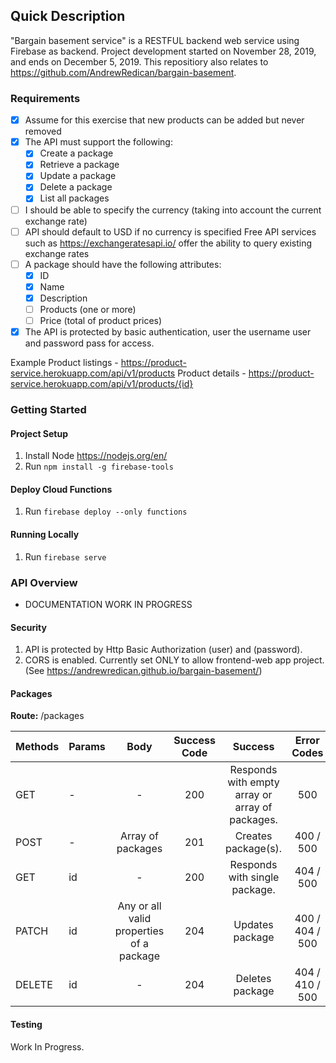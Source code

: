 ## Quick Description

"Bargain basement service" is a RESTFUL backend web service using Firebase as backend. Project development started on November 28, 2019, and ends on December 5, 2019. This repositiory also relates to https://github.com/AndrewRedican/bargain-basement.

### Requirements

- [x] Assume for this exercise that new products can be added but never removed
- [x] The API must support the following:
  - [x] Create a package
  - [x] Retrieve a package
  - [x] Update a package
  - [x] Delete a package
  - [x] List all packages
- [ ] I should be able to specify the currency (taking into account the current exchange rate)
- [ ] API should default to USD if no currency is specified Free API services such as https://exchangeratesapi.io/ offer the ability to query existing exchange rates
- [ ] A package should have the following attributes:
  - [x] ID
  - [x] Name
  - [x] Description
  - [ ] Products (one or more)
  - [ ] Price (total of product prices)
- [x] The API is protected by basic authentication, user the username user and password pass for access.

Example
Product listings - https://product-service.herokuapp.com/api/v1/products Product details - https://product-service.herokuapp.com/api/v1/products/{id}

### Getting Started

#### Project Setup

1. Install Node https://nodejs.org/en/
2. Run `npm install -g firebase-tools`

#### Deploy Cloud Functions

1. Run `firebase deploy --only functions`

#### Running Locally

1. Run `firebase serve`

### API Overview

- DOCUMENTATION WORK IN PROGRESS

#### Security

1. API is protected by Http Basic Authorization (user) and (password).
2. CORS is enabled. Currently set ONLY to allow frontend-web app project. (See https://andrewredican.github.io/bargain-basement/)

#### Packages

**Route:** /packages

| Methods | Params |                   Body                   | Success Code |                     Success                     |   Error Codes   |
| :------ | :----- | :--------------------------------------: | :----------: | :---------------------------------------------: | :-------------: |
| GET     | -      |                    -                     |     200      | Responds with empty array or array of packages. |       500       |
| POST    | -      |            Array of packages             |     201      |               Creates package(s).               |    400 / 500    |
| GET     | id     |                    -                     |     200      |          Responds with single package.          |    404 / 500    |
| PATCH   | id     | Any or all valid properties of a package |     204      |                 Updates package                 | 400 / 404 / 500 |
| DELETE  | id     |                    -                     |     204      |                 Deletes package                 | 404 / 410 / 500 |

#### Testing

Work In Progress.
